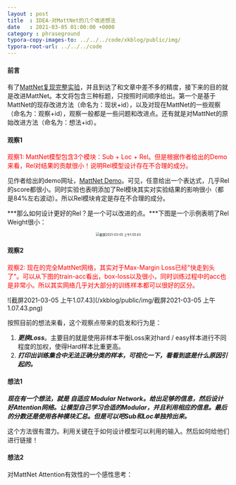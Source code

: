 ```yaml
---
layout : post
title  : IDEA-对MattNet的几个改进想法
date   : 2021-03-05 01:00:00 +0000
category : phraseground
typora-copy-images-to: ../../../code/xkblog/public/img/
typora-root-url: ../../../code
---
```


#### 前言

有了[MattNet复现完整实验](https://2742195759.github.io/xkblog/phraseground/2021/03/04/pg%E5%AE%9E%E9%AA%8C3.html)，并且到达了和文章中差不多的精度，接下来的目的就是改进MattNet。本文将包含三种标题，只按照时间顺序给出。第一个是基于MattNet的现存改进方法（命名为：现状+id），以及对现在MattNet的一些观察（命名为：观察+id），观察一般都是一些问题和改进点。还有就是对MattNet的原始改进方法（命名为：想法+id）。

#### 观察1

<font color='red'>观察1: MattNet模型包含3个模块：Sub + Loc + Rel。但是根据作者给出的Demo来看，Rel对结果的贡献很小！说明Rel模型设计存在不合理的成分。</font>

见作者给出的demo网址，[MattNet Demo](http://vision2.cs.unc.edu/refer/comprehension)。可见，任意给出一个表达式，几乎Rel 的score都很小。同时实验也表明添加了Rel模块其实对实验结果的影响很小（都是84%左右波动）。所以Rel模块肯定是存在不合理的成分。

***那么如何设计更好的Rel？是一个可以改进的点。***下图是一个示例表明了Rel Weight很小：

<div align='center'><img src="/xkblog/public/img/截屏2021-03-05 上午1.05.43.png" alt="截屏2021-03-05 上午1.05.43" style="zoom:50%;" /> </div>

#### 观察2

<font color='red'>观察2: 现在的完全MattNet网络，其实对于Max-Margin Loss已经"快走到头了"。可以从下图的train-acc看出，box-loss以及很小，同时训练过程中的acc也是非常小。所以其实网络几乎对大部分的训练样本都可以很好的区分。 </font>

![截屏2021-03-05 上午1.07.43](/xkblog/public/img/截屏2021-03-05 上午1.07.43.png)

按照目前的想法来看，这个观察点带来的启发和行为是：

1. ***更换Loss***。主要目的就是使用非样本平衡Loss来对hard / easy样本进行不同程度的加权，使得Hard样本比重更高。
2. ***打印出训练集合中无法正确分类的样本，可视化一下，看看到底是什么原因引起的。***

#### 想法1

***现在有一个想法，就是 自适应 Modular Network。给出足够的信息，然后设计好Attention网络。让模型自己学习合适的Modular，并且利用相应的信息。最后的分数还是使用各种模块汇总。但是可以吧Sub和Loc单独拎出来。***

这个方法很有潜力。利用关键在于如何设计模型可以利用的输入。然后如何给他们进行链接！

#### 想法2

对MattNet Attention有效性的一个感性思考：